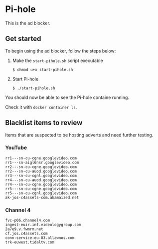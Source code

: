 # Pi-hole

This is the ad blocker.

## Get started

To begin using the ad blocker, follow the steps below:

1. Make the `start-pihole.sh` script executable

   ```
   $ chmod u+x start-pihole.sh
   ```

2. Start Pi-hole

   ```
   $ ./start-pihole.sh
   ```

You should now be able to see the Pi-hole containe running.

Check it with `docker container ls`.

## Blacklist items to review

Items that are suspected to be hosting adverts and need further testing.

### YouTube

```
rr1---sn-cu-cgne.googlevideo.com
rr1---sn-aigl6nsr.googlevideo.com
rr2---sn-cu-cgne.googlevideo.com
rr2---sn-cu-auod.googlevideo.com
rr3---sn-cu-cgnl.googlevideo.com
rr4---sn-cu-auod.googlevideo.com
rr4---sn-cu-cgne.googlevideo.com
rr5---sn-cu-cgne.googlevideo.com
rr5---sn-cu-cgnl.googlevideo.com
ak-jos-c4assets-com.akamaized.net
```

### Channel 4

```
fvc-p06.channel4.com
ingest-euir.inf.videologygroup.com
2a7e9.v.fwmrm.net
cf.jos.c4assets.com
conn-service-eu-03.allawnos.com
trk-euwest.tidaltv.com
```
